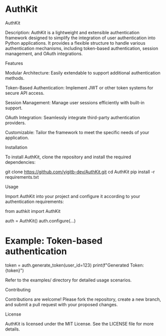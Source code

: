 # AuthKit
AuthKit

Description:
AuthKit is a lightweight and extensible authentication framework designed to simplify the integration of user authentication into Python applications. It provides a flexible structure to handle various authentication mechanisms, including token-based authentication, session management, and OAuth integrations.

Features

 Modular Architecture: Easily extendable to support additional authentication methods.
 
 Token-Based Authentication: Implement JWT or other token systems for secure API access.
 
 Session Management: Manage user sessions efficiently with built-in support.
 
 OAuth Integration: Seamlessly integrate third-party authentication providers.
 
 Customizable: Tailor the framework to meet the specific needs of your application.

Installation

 To install AuthKit, clone the repository and install the required dependencies:
 
 git clone https://github.com/yigitb-dev/AuthKit.git
 cd AuthKit
 pip install -r requirements.txt

Usage

 Import AuthKit into your project and configure it according to your authentication requirements:
 
 from authkit import AuthKit
 
 auth = AuthKit()
 auth.configure(...)

# Example: Token-based authentication
token = auth.generate_token(user_id=123)
print(f"Generated Token: {token}")


Refer to the examples/ directory for detailed usage scenarios.

Contributing

Contributions are welcome! Please fork the repository, create a new branch, and submit a pull request with your proposed changes.

License

AuthKit is licensed under the MIT License. See the LICENSE
 file for more details.
